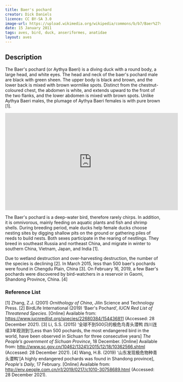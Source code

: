 ```yaml
---
title: Baer's pochard
creator: Dick Daniels
licence: CC BY-SA 3.0
image-url: https://upload.wikimedia.org/wikipedia/commons/b/b7/Baer%27s_Pochard_RWD4.jpg 
date: 15 January 2011
tags: aves, bird, duck, anseriformes, anatidae 
layout: aves
---
```

## Description

The Baer's pochard (or Aythya Baeri) is a diving duck with a round body, a large head, and white eyes. The head and neck of the baer's pochard male are black with green sheen. The upper body is black and brown, and the lower back is mixed with brown wormlike spots. Distinct from the chestnut-coloured chest, the abdomen is white, and extends upward to the front of the two flanks, and the lower abdomen is mixed with brown spots. Unlike Aythya Baeri males, the plumage of Aythya Baeri females is with pure brown [1].

<iframe class="video" width="560" height="315" src="https://www.youtube.com/embed/PWha0K2H20g" title="YouTube video player" frameborder="0" allow="accelerometer; autoplay; clipboard-write; encrypted-media; gyroscope; picture-in-picture" allowfullscreen></iframe>


The Baer's pochard is a deep-water bird, therefore rarely chirps. In addition, it is omnivorous, mainly feeding on aquatic plants and fish and shrimp shells. During breeding period, male ducks help female ducks choose nesting sites by digging shallow pits on the ground or gathering piles of reeds to build nests. Both sexes participate in the rearing of nestlings. They breed in southeast Russia and northeast China, and migrate in winter to southern China, Vietnam, Japan, and India [1].

Due to wetland destruction and over-harvesting destruction, the number of the species is declining [2]. In March 2015, less than 500 baer's pochards were found in Chengdu Plain, China [3]. On February 16, 2019, a few Baer's pochards were discovered by bird-watchers in a reservoir in Gaomi, Shandong Province, China. [4] 


### Reference List
[1] Zhang, Z.J. (2001) _Ornithology of China_, Jilin Science and Technology Press.
[2] BirdLife International (2019) ‘Baer's Pochard’, _IUCN Red List of Threatened Species_. [Online] Available from: https://www.iucnredlist.org/species/22680384/154436811 (Accessed: 28 December 2021). 
[3] Li, S.S. (2015) ‘全球不到500只的极危鸟青头潜鸭 四川连续3年观测到’[Less than 500 pochards, the most endangered bird in the world, have been observed in Sichuan for three consecutive years] _The People’s government of Sichuan Province_, 18 December. [Online] Available from: http://www.sc.gov.cn/10462/13241/2015/12/18/10362566.shtml (Accessed: 28 December 2021). 
[4] Wang, H.B. (2019) ‘山东发现极危物种青头潜鸭’[A highly endangered pochards was found in Shandong province], _People's Daily_, 17 February. [Online] Available from: http://env.people.com.cn/n1/2019/0217/c1010-30758689.html (Accessed: 28 December 2021). 

